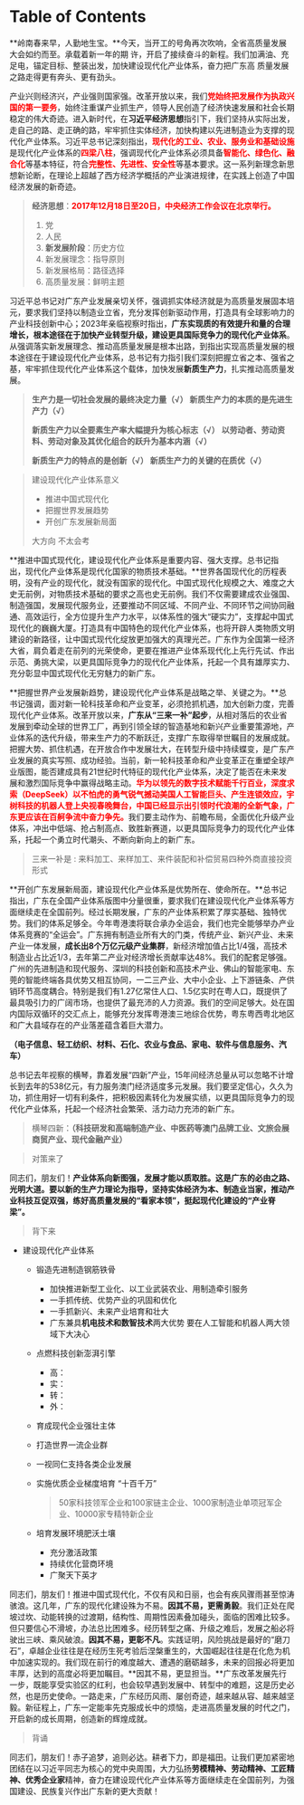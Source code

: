# Table of Contents



**岭南春来早，人勤地生宝。**今天，当开工的号角再次吹响，全省高质量发展大会如约而至。承载着新一年的期 许，开启了接续奋斗的新程。我们加满油、充足电，锚定目标、整装出发，加快建设现代化产业体系，奋力把广东高 质量发展之路走得更有奔头、更有劲头。

 产业兴则经济兴，产业强则国家强。改革开放以来，我们<span style="color: red;">**党始终把发展作为执政兴国的第一要务**</span>，始终注重谋产业抓生产，领导人民创造了经济快速发展和社会长期稳定的伟大奇迹。进入新时代，在**习近平经济思想**指引下，我们坚持从实际出发，走自己的路、走正确的路，牢牢抓住实体经济，加快构建以先进制造业为支撑的现代化产业体系。习近平总书记深刻指出，<span style="color: red;">**现代化的工业、农业、服务业和基础设施**</span>是现代化产业体系的<span style="color: red;">**四梁八柱**</span>，强调现代化产业体系必须具备<span style="color: red;">**智能化、绿色化、融合化**</span>等基本特征，符合<span style="color: red;">**完整性、先进性、安全性**</span>等基本要求。这一系列新理念新思想新论断，在理论上超越了西方经济学概括的产业演进规律，在实践上创造了中国经济发展的新奇迹。 

> **经济思想**：<span style="color: red;">**2017年12月18日至20日，中央经济工作会议在北京举行。**</span>
>
> 1. 党
> 2. 人民
> 3. **新发展阶段**：历史方位
> 4. 新发展理念：指导原则
> 5. 新发展格局：路径选择
> 6. 高质量发展：鲜明主题



 习近平总书记对广东产业发展亲切关怀，强调抓实体经济就是为高质量发展固本培元，要求我们坚持以制造业立省，充分发挥创新驱动作用，打造具有全球影响力的产业科技创新中心；2023年亲临视察时指出，**广东实现质的有效提升和量的合理增长，根本途径在于加快产业转型升级，建设更具国际竞争力的现代化产业体系**。从强调落实新发展理念、推动高质量发展是根本出路，到指出实现高质量发展的根本途径在于建设现代化产业体系，总书记有力指引我们深刻把握立省之本、强省之基，牢牢抓住现代化产业体系这个载体，加快发展**新质生产力**，扎实推动高质量发展。 

> **生产力是一切社会发展的最终决定力量（√） 新质生产力的本质的是先进生产力（√）** 
>
> **新质生产力以全要素生产率大幅提升为核心标志（√）** **以劳动者、劳动资料、劳动对象及其优化组合的跃升为基本内涵（√）**
>
> **新质生产力的特点的是创新（√） 新质生产力的关键的在质优（√）**



> 建设现代化产业体系意义
>
> + 推进中国式现代化
> + 把握世界发展趋势
> + 开创广东发展新局面
>
> 大方向 不太会考





 **推进中国式现代化，建设现代化产业体系是重要内容、强大支撑。总书记指出，现代化产业体系是现代化国家的物质技术基础。**世界各国现代化的历程表明，没有产业的现代化，就没有国家的现代化。中国式现代化规模之大、难度之大史无前例，对物质技术基础的要求之高也史无前例。我们不仅需要建成农业强国、制造强国，发展现代服务业，还要推动不同区域、不同产业、不同环节之间协同融通、高效运行，全方位提升生产力水平，以体系性的强大“硬实力”，支撑起中国式现代化的巍巍大厦。打造具有中国特色的现代化产业体系，也将开辟人类物质文明建设的新路径，让中国式现代化绽放更加强大的真理光芒。广东作为全国第一经济大省，肩负着走在前列的光荣使命，更要在推进产业体系现代化上先行先试、作出示范、勇挑大梁，以更具国际竞争力的现代化产业体系，托起一个具有雄厚实力、充分彰显中国式现代化无穷魅力的新广东。 



 **把握世界产业发展新趋势，建设现代化产业体系是战略之举、关键之为。**总书记强调，面对新一轮科技革命和产业变革，必须抢抓机遇，加大创新力度，完善现代化产业体系。改革开放以来，**广东从“三来一补”起步**，从相对落后的农业省发展到牵动全球的世界工厂，再到引领全球的智造基地和新兴产业重要策源地，产业体系的迭代升级，带来生产力的不断跃迁，支撑广东取得举世瞩目的发展成就。把握大势、抓住机遇，在开放合作中发展壮大，在转型升级中持续蝶变，是广东产业发展的真实写照、成功经验。当前，新一轮科技革命和产业变革正在重塑全球产业版图，能否建成具有21世纪时代特征的现代化产业体系，决定了能否在未来发展和激烈国际竞争中赢得战略主动。<span style="color: red;">**华为以领先的数字技术赋能千行百业，深度求索（DeepSeek）以不怕虎的勇气锐气撼动美国人工智能巨头、产生连锁效应，宇树科技的机器人登上央视春晚舞台，中国已经显示出引领时代浪潮的全新气象，广东更应该在百舸争流中奋力争先。**</span>我们要主动作为、前瞻布局，全面优化升级产业体系，冲出中低端、抢占制高点、致胜新赛道，以更具国际竞争力的现代化产业体系，托起一个勇立时代潮头、不断向新向上的新广东。 

> 三来一补是 : 来料加工、来样加工、来件装配和补偿贸易四种外商直接投资形式 


​		**开创广东发展新局面，建设现代化产业体系是优势所在、使命所在。**总书记指出，广东在全国产业体系版图中分量很重，要求我们在建设现代化产业体系等方面继续走在全国前列。经过长期发展，广东的产业体系积累了厚实基础、独特优势。我们的体系足够全。今年粤港澳将联合承办全运会，我们也完全能够举办产业体系竞赛的“全运会”。广东拥有制造业所有大的门类，传统产业、新兴产业、未来产业一体发展，**成长出8个万亿元级产业集群**，新经济增加值占比1/4强，高技术制造业占比近1/3，去年第二产业对经济增长贡献率达48%。我们的配套足够强。广州的先进制造和现代服务、深圳的科技创新和高技术产业、佛山的智能家电、东莞的智能终端各具优势又相互协同，一二三产业、大中小企业、上下游链条、产供销环节高度耦合。特别是我们有1.27亿常住人口、1.5亿实时在粤人口，既提供了最具吸引力的广阔市场，也提供了最充沛的人力资源。我们的空间足够大。处在国内国际双循环的交汇点上，能够充分发挥粤港澳三地综合优势，粤东粤西粤北地区和广大县域存在的产业落差蕴含着巨大潜力。

**（电子信息、轻工纺织、材料、石化、农业与食品、家电、软件与信息服务、汽车）**

总书记去年视察的横琴，靠着发展“四新”产业，15年间经济总量从可以忽略不计增长到去年的538亿元，有力服务澳门经济适度多元发展。我们要坚定信心，久久为功，抓住用好一切有利条件，把积极因素转化为发展实绩，以更具国际竞争力的现代化产业体系，托起一个经济社会繁荣、活力动力充沛的新广东。 

> 横琴四新：**（科技研发和高端制造产业、中医药等澳门品牌工业、文旅会展商贸产业、现代金融产业）**



> 对策来了

 同志们，朋友们！**产业体系向新图强，发展才能以质取胜。这是广东的必由之路、光明大道。要以新的生产力理论为指导，坚持实体经济为本、制造业当家，推动产业科技互促双强，练好高质量发展的“看家本领”，挺起现代化建设的“产业脊梁”。** 

> 背下来



+ 建设现代化产业体系

  + 锻造先进制造钢筋铁骨

    + 加快推进新型工业化、以工业武装农业、用制造牵引服务
    + 一手抓传统、优势产业的巩固和优化
    + 一手抓新兴、未来产业培育和壮大
    +  广东兼具**机电技术和数智技术**两大优势  要在人工智能和机器人两大领域下大决心 

  + 点燃科技创新澎湃引擎

    + 高：
    + 实：
    + 转：
    + 外：

  +  育成现代企业强壮主体 

    + 打造世界一流企业群

    + 一视同仁支持各类企业发展

    + 实施优质企业梯度培育 “十百千万”  

      >  50家科技领军企业和100家链主企业、1000家制造业单项冠军企业、10000家专精特新企业 

      

  + 培育发展环境肥沃土壤

    + 充分激活政策
    + 持续优化营商环境
    + 广聚天下英才

  

同志们，朋友们！推进中国式现代化，不仅有风和日丽，也会有疾风骤雨甚至惊涛骇浪。这几年，广东的现代化建设殊为不易。**因其不易，更需勇毅**。我们正处在爬坡过坎、动能转换的过渡期，结构性、周期性因素叠加碰头，面临的困难比较多。但只要信心不滑坡，办法总比困难多。经历转型之痛、升级之难后，发展之船必将驶出三峡、乘风破浪。**因其不易，更彰不凡**。实践证明，风险挑战是最好的“磨刀石”，卓越企业往往是在经历生死考验后涅槃重生的，大国崛起往往是在化危为机中加速实现的。我们现在前行的难度越大、遭遇的磨砺越多，未来的回报必将更加丰厚，达到的高度必将更加瞩目。**因其不易，更显担当。**广东改革发展先行一步，既能享受实验区的红利，也会较早遇到发展中、转型中的难题，这是历史必然，也是历史使命。一路走来，广东经历风雨、屡创奇迹，越来越从容、越来越坚毅。新征程上，广东一定能率先克服成长中的烦恼，走进高质量发展的时代之门，开启新的成长周期，创造新的辉煌成就。

> 背诵

同志们，朋友们！赤子追梦，追则必达。耕者下力，即是福田。让我们更加紧密地团结在以习近平同志为核心的党中央周围，大力弘扬**劳模精神、劳动精神、工匠精神、优秀企业家**精神，奋力在建设现代化产业体系等方面继续走在全国前列，为强国建设、民族复兴作出广东新的更大贡献！
